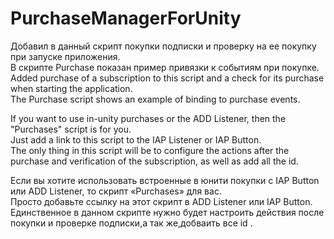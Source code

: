 # PurchaseManagerForUnity
Добавил в данный скрипт покупки подписки и проверку на ее покупку при запуске приложения.  
В скрипте Purchase показан пример привязки к событиям при покупке.  
Added purchase of a subscription to this script and a check for its purchase when starting the application.  
The Purchase script shows an example of binding to purchase events.  
  
If you want to use in-unity purchases or the ADD Listener, then the "Purchases" script is for you.  
Just add a link to this script to the IAP Listener or IAP Button.  
The only thing in this script will be to configure the actions after the purchase and verification of the subscription, as well as add all the id.  
  
Если вы хотите использовать встроенные в юнити покупки с IAP Button или ADD Listener, то скрипт «Purchases» для вас.  
Просто добавьте ссылку на этот скрипт в ADD Listener или IAP Button.  
Единственное в данном скрипте нужно будет настроить действия после покупки и проверке подписки,а так же,добваить все id .

